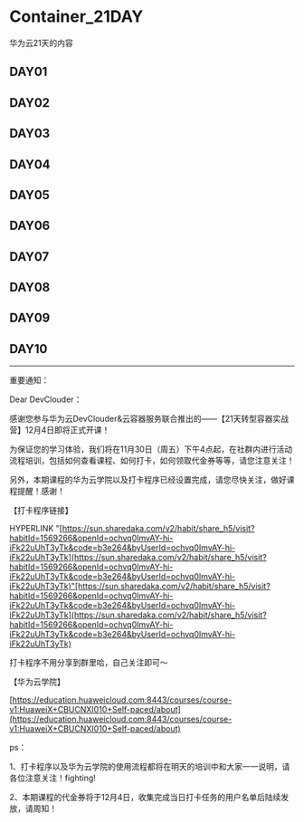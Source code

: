# Container_21DAY


华为云21天的内容

## DAY01
## DAY02
## DAY03
## DAY04
## DAY05
## DAY06
## DAY07
## DAY08
## DAY09
## DAY10



---

重要通知：

Dear DevClouder：

感谢您参与华为云DevClouder&云容器服务联合推出的——【21天转型容器实战营】12月4日即将正式开课！

为保证您的学习体验，我们将在11月30日（周五）下午4点起，在社群内进行活动流程培训，包括如何查看课程、如何打卡，如何领取代金券等等，请您注意关注！

另外，本期课程的华为云学院以及打卡程序已经设置完成，请您尽快关注，做好课程提醒！感谢！

【打卡程序链接】

HYPERLINK "[https://sun.sharedaka.com/v2/habit/share_h5/visit?habitId=1569266&openId=ochvq0ImvAY-hi-iFk22uUhT3yTk&code=b3e264&byUserId=ochvq0ImvAY-hi-iFk22uUhT3yTk](https://sun.sharedaka.com/v2/habit/share_h5/visit?habitId=1569266&openId=ochvq0ImvAY-hi-iFk22uUhT3yTk&code=b3e264&byUserId=ochvq0ImvAY-hi-iFk22uUhT3yTk)"[https://sun.sharedaka.com/v2/habit/share_h5/visit?habitId=1569266&openId=ochvq0ImvAY-hi-iFk22uUhT3yTk&code=b3e264&byUserId=ochvq0ImvAY-hi-iFk22uUhT3yTk](https://sun.sharedaka.com/v2/habit/share_h5/visit?habitId=1569266&openId=ochvq0ImvAY-hi-iFk22uUhT3yTk&code=b3e264&byUserId=ochvq0ImvAY-hi-iFk22uUhT3yTk) 

打卡程序不用分享到群里哈，自己关注即可～

【华为云学院】

[https://education.huaweicloud.com:8443/courses/course-v1:HuaweiX+CBUCNXI010+Self-paced/about](https://education.huaweicloud.com:8443/courses/course-v1:HuaweiX+CBUCNXI010+Self-paced/about)

ps：

1、打卡程序以及华为云学院的使用流程都将在明天的培训中和大家一一说明，请各位注意关注！fighting!

2、本期课程的代金券将于12月4日，收集完成当日打卡任务的用户名单后陆续发放，请周知！
